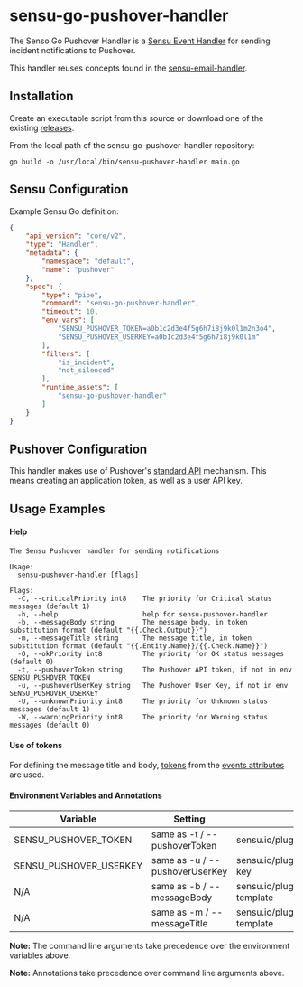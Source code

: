 # sensu-go-pushover-handler
The Senso Go Pushover Handler is a [Sensu Event Handler][1] for sending incident
notifications to Pushover.

This handler reuses concepts found in the [sensu-email-handler][5].

## Installation
Create an executable script from this source or download one of the existing [releases][3].

From the local path of the sensu-go-pushover-handler repository:

```
go build -o /usr/local/bin/sensu-pushover-handler main.go
```

## Sensu Configuration

Example Sensu Go definition:

```json
{
    "api_version": "core/v2",
    "type": "Handler",
    "metadata": {
        "namespace": "default",
        "name": "pushover"
    },
    "spec": {
        "type": "pipe",
        "command": "sensu-go-pushover-handler",
        "timeout": 10,
        "env_vars": [
            "SENSU_PUSHOVER_TOKEN=a0b1c2d3e4f5g6h7i8j9k0l1m2n3o4",
            "SENSU_PUSHOVER_USERKEY=a0b1c2d3e4f5g6h7i8j9k0l1m"
        ],
        "filters": [
            "is_incident",
            "not_silenced"
        ],
        "runtime_assets": [
            "sensu-go-pushover-handler"
        ]
    }
}

```

## Pushover Configuration

This handler makes use of Pushover's [standard API][2] mechanism.  This means creating an application token, as well as
a user API key.

## Usage Examples

#### Help
```
The Sensu Pushover handler for sending notifications

Usage:
  sensu-pushover-handler [flags]

Flags:
  -C, --criticalPriority int8    The priority for Critical status messages (default 1)
  -h, --help                     help for sensu-pushover-handler
  -b, --messageBody string       The message body, in token substitution format (default "{{.Check.Output}}")
  -m, --messageTitle string      The message title, in token substitution format (default "{{.Entity.Name}}/{{.Check.Name}}")
  -O, --okPriority int8          The priority for OK status messages (default 0)
  -t, --pushoverToken string     The Pushover API token, if not in env SENSU_PUSHOVER_TOKEN
  -u, --pushoverUserKey string   The Pushover User Key, if not in env SENSU_PUSHOVER_USERKEY
  -U, --unknownPriority int8     The priority for Unknown status messages (default 1)
  -W, --warningPriority int8     The priority for Warning status messages (default 0)
```

#### Use of tokens

For defining the message title and body, [tokens][4] from the [events attributes][6] are used.

#### Environment Variables and Annotations
|Variable|Setting|Annotation|
|--------------------|-------|------|
|SENSU_PUSHOVER_TOKEN| same as -t / --pushoverToken|sensu.io/plugins/pushover/config/token|
|SENSU_PUSHOVER_USERKEY|same as -u / --pushoverUserKey|sensu.io/plugins/pushover/config/user-key|
|N/A|same as -b / --messageBody|sensu.io/plugins/pushover/config/body-template|
|N/A|same as -m / --messageTitle|sensu.io/plugins/pushover/config/title-template|

**Note:**  The command line arguments take precedence over the environment variables above.

**Note:**  Annotations take precedence over command line arguments above.

[1]: https://docs.sensu.io/sensu-go/5.2/reference/handlers/#how-do-sensu-handlers-work
[2]: https://pushover.net/api
[3]: https://github.com/nixwiz/sensu-go-pushover-handler/releases
[4]: https://docs.sensu.io/sensu-go/5.2/reference/tokens/#sensu-token-specification
[5]: https://github.com/sensu/sensu-email-handler
[6]: https://docs.sensu.io/sensu-go/5.2/reference/events/#attributes

